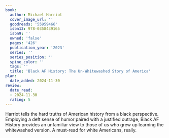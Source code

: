 ```yaml
---
book:
  author: Michael Harriot 
  cover_image_url: ''
  goodreads: '55959466'
  isbn13: 978-0358439165
  isbn9: ''
  owned: 'false'
  pages: '426'
  publication_year: '2023'
  series: ''
  series_position: ''
  spine_color: ''
  tags: ''
  title: 'Black AF History: The Un-Whitewashed Story of America'
plan:
  date_added: 2024-11-30
review:
  date_read:
  - 2024-11-30
  rating: 5
---
```

Harriot tells the hard truths of American history from a black perspective. Employing a deft sense of humor paired with a justified outrage, Black AF History provides an unfamiliar view to those of us who grew up learning the whitewashed version. A must-read for white Americans, really.
